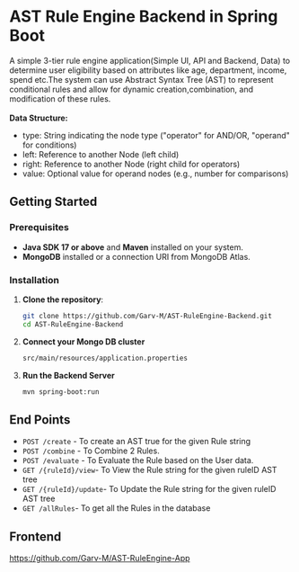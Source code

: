 # AST Rule Engine Backend in Spring Boot
A simple 3-tier rule engine application(Simple UI, API and Backend, Data) to determine 
user eligibility based on attributes like age, department, income, spend etc.The system can use 
Abstract Syntax Tree (AST) to represent conditional rules and allow for dynamic
creation,combination, and modification of these rules.<br>
<br>
**Data Structure:**<br>
 - type: String indicating the node type ("operator" for AND/OR, "operand" for conditions) <br>
 - left: Reference to another Node (left child)<br>
 - right: Reference to another Node (right child for operators)<br>
 - value: Optional value for operand nodes (e.g., number for comparisons)<br>

## Getting Started

### Prerequisites
- **Java SDK 17 or above** and **Maven** installed on your system.
- **MongoDB** installed or a connection URI from MongoDB Atlas.

### Installation

1. **Clone the repository**:
   ```bash
   git clone https://github.com/Garv-M/AST-RuleEngine-Backend.git
   cd AST-RuleEngine-Backend

2. **Connect your Mongo DB cluster**
   ```bash
   src/main/resources/application.properties
3. **Run the Backend Server**
   ```bash
   mvn spring-boot:run

## End Points
- `POST /create` - To create an AST true for the given Rule string</br>
- `POST /combine` - To Combine 2 Rules.</br>
- `POST /evaluate` - To Evaluate the Rule based on the User data.</br>
- `GET /{ruleId}/view`- To View the Rule string for the given ruleID AST tree</br>
- `GET /{ruleId}/update`- To Update the Rule string for the given ruleID AST tree</br>
- `GET /allRules`- To get all the Rules in the database</br>

## Frontend
https://github.com/Garv-M/AST-RuleEngine-App

